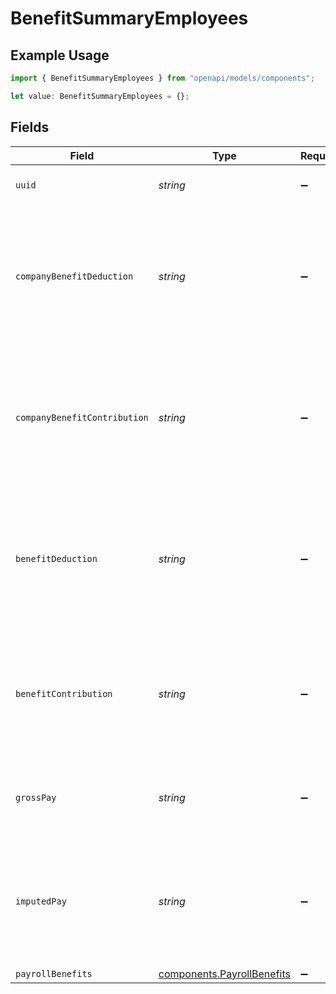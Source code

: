 # BenefitSummaryEmployees

## Example Usage

```typescript
import { BenefitSummaryEmployees } from "openapi/models/components";

let value: BenefitSummaryEmployees = {};
```

## Fields

| Field                                                                                                        | Type                                                                                                         | Required                                                                                                     | Description                                                                                                  |
| ------------------------------------------------------------------------------------------------------------ | ------------------------------------------------------------------------------------------------------------ | ------------------------------------------------------------------------------------------------------------ | ------------------------------------------------------------------------------------------------------------ |
| `uuid`                                                                                                       | *string*                                                                                                     | :heavy_minus_sign:                                                                                           | The UUID of the employee                                                                                     |
| `companyBenefitDeduction`                                                                                    | *string*                                                                                                     | :heavy_minus_sign:                                                                                           | The sum of employee deduction for this employee given the period of time and the specific company benefit.   |
| `companyBenefitContribution`                                                                                 | *string*                                                                                                     | :heavy_minus_sign:                                                                                           | The sum of company contribution for this employee given the period of time and the specific company benefit. |
| `benefitDeduction`                                                                                           | *string*                                                                                                     | :heavy_minus_sign:                                                                                           | The sum of employee benefit deduction for this employee given the period of time and the benefit type.       |
| `benefitContribution`                                                                                        | *string*                                                                                                     | :heavy_minus_sign:                                                                                           | The sum of company contribution for this employee given the period of time and the benefit type.             |
| `grossPay`                                                                                                   | *string*                                                                                                     | :heavy_minus_sign:                                                                                           | Gross pay for this employee given the period of time.                                                        |
| `imputedPay`                                                                                                 | *string*                                                                                                     | :heavy_minus_sign:                                                                                           | Total imputed pay for this employee given the period of time (not scoped to a benefit type).                 |
| `payrollBenefits`                                                                                            | [components.PayrollBenefits](../../models/components/payrollbenefits.md)                                     | :heavy_minus_sign:                                                                                           | N/A                                                                                                          |
